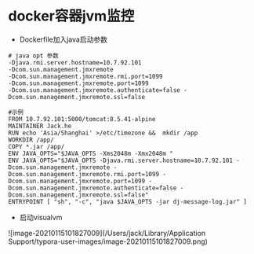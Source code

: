 # docker容器jvm监控

- Dockerfile加入java启动参数

~~~
# java opt 参数
-Djava.rmi.server.hostname=10.7.92.101 
-Dcom.sun.management.jmxremote 
-Dcom.sun.management.jmxremote.rmi.port=1099 
-Dcom.sun.management.jmxremote.port=1099 
-Dcom.sun.management.jmxremote.authenticate=false -Dcom.sun.management.jmxremote.ssl=false
~~~

~~~
#示例
FROM 10.7.92.101:5000/tomcat:8.5.41-alpine
MAINTAINER Jack.he
RUN echo 'Asia/Shanghai' >/etc/timezone &&  mkdir /app
WORKDIR /app/
COPY *.jar /app/
ENV JAVA_OPTS="$JAVA_OPTS -Xms2048m -Xmx2048m "
ENV JAVA_OPTS="$JAVA_OPTS -Djava.rmi.server.hostname=10.7.92.101 -Dcom.sun.management.jmxremote -Dcom.sun.management.jmxremote.rmi.port=1099 -Dcom.sun.management.jmxremote.port=1099 -Dcom.sun.management.jmxremote.authenticate=false -Dcom.sun.management.jmxremote.ssl=false"
ENTRYPOINT [ "sh", "-c", "java $JAVA_OPTS -jar dj-message-log.jar" ]
~~~

- 启动visualvm

![image-20210115101827009](/Users/jack/Library/Application Support/typora-user-images/image-20210115101827009.png)

